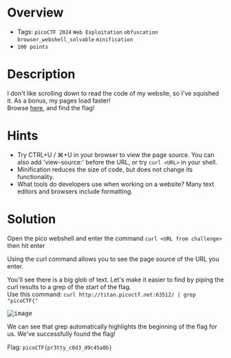 # Overview
- Tags: `picoCTF 2024` `Web Exploitation` `obfuscation` `browser_webshell_solvable` `minification`
- `100 points`

# Description
I don't like scrolling down to read the code of my website, so I've squished it. As a bonus, my pages load faster!  
Browse [here](http://titan.picoctf.net:63161/), and find the flag!

# Hints
* Try CTRL+U / ⌘+U in your browser to view the page source. You can also add 'view-source:' before the URL, or try `curl <URL>` in your shell.
* Minification reduces the size of code, but does not change its functionality.
* What tools do developers use when working on a website? Many text editors and browsers include formatting.

# Solution
Open the pico webshell and enter the command `curl <URL from challenge>` then hit enter

Using the curl command allows you to see the page source of the URL you enter.

You'll see there is a big glob of text. Let's make it easier to find by piping the curl results to a grep of the start of the flag.   
Use this command: `curl http://titan.picoctf.net:63512/ | grep "picoCTF{"`

<kbd>![image](https://github.com/Bsnookie9/picoCTF-2024-WriteUps/assets/106827110/ff74fed8-9019-4536-b437-bc4c33bdf57d)</kbd>

We can see that grep automatically highlights the beginning of the flag for us. We've successfully found the flag!

Flag: `picoCTF{pr3tty_c0d3_d9c45a0b}`
